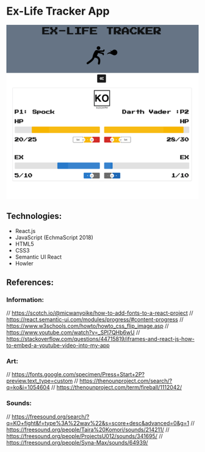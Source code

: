 # Ex-Life Tracker App

![alt text](src/Img/02.png)

## Technologies:
- React.js
- JavaScript (EchmaScript 2018)
- HTML5
- CSS3
- Semantic UI React
- Howler

## References:
### Information:
// https://scotch.io/@micwanyoike/how-to-add-fonts-to-a-react-project
// https://react.semantic-ui.com/modules/progress/#content-progress
// https://www.w3schools.com/howto/howto_css_flip_image.asp
// https://www.youtube.com/watch?v=_SPl7QHb6wU
// https://stackoverflow.com/questions/44715819/iframes-and-react-js-how-to-embed-a-youtube-video-into-my-app
### Art:
// https://fonts.google.com/specimen/Press+Start+2P?preview.text_type=custom
// https://thenounproject.com/search/?q=ko&i=1054604
// https://thenounproject.com/term/fireball/1112042/
### Sounds:
// https://freesound.org/search/?q=KO+fight&f=type%3A%22wav%22&s=score+desc&advanced=0&g=1
// https://freesound.org/people/Taira%20Komori/sounds/214211/
// https://freesound.org/people/ProjectsU012/sounds/341695/
// https://freesound.org/people/Syna-Max/sounds/64939/